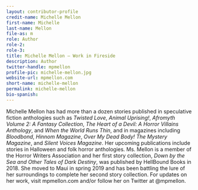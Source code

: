 ```yaml
---
layout: contributor-profile
credit-name: Michelle Mellon
first-name: Michelle
last-name: Mellon
file-as: m
role: Author
role-2:
role-3:
title: Michelle Mellon — Work in Fireside
description: Author
twitter-handle: mpmellon
profile-pic: michelle-mellon.jpg
website-url: mpmellon.com
short-name: michelle-mellon
permalink: michelle-mellon
bio-spanish:
---
```

Michelle Mellon has had more than a dozen stories published in speculative fiction anthologies such as _Twisted Love_, _Animal Uprising!_, _Afromyth Volume 2: A Fantasy Collection_, _The Heart of a Devil: A Horror Villains Anthology_, and _When the World Runs Thin_, and in magazines including _Bloodbond_, _Hinnom Magazine_, _Over My Dead Body! The Mystery Magazine_, and _Silent Voices Magazine_. Her upcoming publications include stories in Halloween and folk horror anthologies. Ms. Mellon is a member of the Horror Writers Association and her first story collection, _Down by the Sea and Other Tales of Dark Destiny_, was published by HellBound Books in 2018. She moved to Maui in spring 2019 and has been battling the lure of her surroundings to complete her second story collection. For updates on her work, visit mpmellon.com and/or follow her on Twitter at @mpmellon.
